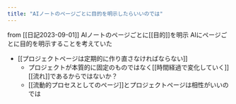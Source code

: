 ```yaml
---
title: "AIノートのページごとに目的を明示したらいいのでは"
---
```


from [[日記2023-09-01]]
AIノートのページごとに[[目的]]を明示
AIにページごとに目的を明示することを考えていた
- [[プロジェクトページは定期的に作り直さなければならない]]
    - プロジェクトが本質的に固定のものではなく[[時間経過で変化していく]][[流れ]]であるからではないか？
    - [[流動的プロセスとしてのページ]]とプロジェクトページは相性がいいのでは

